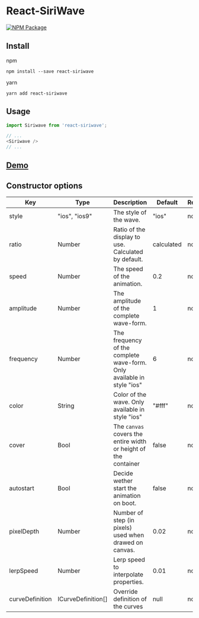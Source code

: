 # React-SiriWave

[![NPM Package](https://img.shields.io/npm/v/react-siriwave.svg)](https://www.npmjs.com/package/react-siriwave)

## Install
npm
```
npm install --save react-siriwave
```
yarn 
```
yarn add react-siriwave
```

## Usage
```javascript
import Siriwave from 'react-siriwave';

// ...
<Siriwave />
// ...

```

## [Demo](https://codesandbox.io/s/quirky-williams-m7ip0)

## Constructor options

| Key        | Type          | Description                                                            | Default    | Required |
| ---------- | ------------- | ---------------------------------------------------------------------- | ---------- | -------- |
| style      | "ios", "ios9" | The style of the wave.                                                 | "ios"      | no       |
| ratio      | Number        | Ratio of the display to use. Calculated by default.                    | calculated | no       |
| speed      | Number        | The speed of the animation.                                            | 0.2        | no       |
| amplitude  | Number        | The amplitude of the complete wave-form.                               | 1          | no       |
| frequency  | Number        | The frequency of the complete wave-form. Only available in style "ios" | 6          | no       |
| color      | String        | Color of the wave. Only available in style "ios"                       | "#fff"     | no       |
| cover      | Bool          | The `canvas` covers the entire width or height of the container        | false      | no       |
| autostart  | Bool          | Decide wether start the animation on boot.                             | false      | no       |
| pixelDepth | Number        | Number of step (in pixels) used when drawed on canvas.                 | 0.02       | no       |
| lerpSpeed  | Number        | Lerp speed to interpolate properties.                                  | 0.01       | no       |
| curveDefinition  | ICurveDefinition[]        | Override definition of the curves                    | null       | no       |